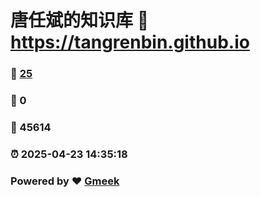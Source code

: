 # 唐任斌的知识库 :link: https://tangrenbin.github.io 
### :page_facing_up: [25](https://tangrenbin.github.io/tag.html) 
### :speech_balloon: 0 
### :hibiscus: 45614 
### :alarm_clock: 2025-04-23 14:35:18 
### Powered by :heart: [Gmeek](https://github.com/Meekdai/Gmeek)
